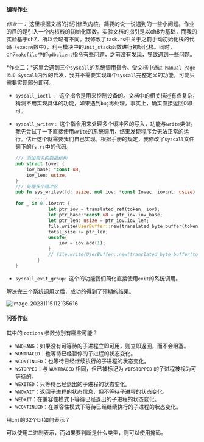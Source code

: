 #### 编程作业

*作业一：* 这里根据文档的指引修改内核。简要的说一说遇到的一些小问题。作业的目的是引入一个内核栈的初始化函数。实验文档的指引是以ch8为基础，而我的实验基于ch7，所以会略有不同。我修改了`task.rs`中关于之前手动初始化栈的代码（`exec`函数中），利用模块中的`init_stack`函数进行初始化栈。同时，ch7`makefile`中的`gdbclient`指令有些问题，之前没有发现，导致遇到一些问题。

*作业二：*这里会遇到三个`syscall`的系统调用指令。受文档中`通过 Manual Page 添加 Syscall`内容的启发，我并不需要实现每个`syscall`完整定义的功能，可能只需要实现部分即可。

+ `syscall_ioctl` ： 这个指令是用来控制设备的。文档中的相关描述有点复杂，猜测不用实现具体的功能，如果遇到`bug`再处理。事实上，确实直接返回0即可。

+ `syscall_writev：` 这个指令用来处理多个缓冲区的写入，功能与`write`类似。我先尝试了一下直接使用`write`的系统调用，结果发现程序会无法正常的运行。估计这个就需要我们自己实现。根据手册的规定，我修改了`syscall`文件夹下的`fs.rs`中的代码。

  ```rust
  /// 添加相关的数据结构
  pub struct Iovec {
      iov_base: *const u8,
      iov_len: usize,
  }
  /// 处理多个缓冲区
  pub fn sys_writev(fd: usize, mut iov: *const Iovec, iovcnt: usize) -> isize {
  		......
  for _ in 0..iovcnt {
              let ptr_iov = translated_ref(token, iov);
              let ptr_base:*const u8 = ptr_iov.iov_base;
              let ptr_len: usize = ptr_iov.iov_len;
              file.write(UserBuffer::new(translated_byte_buffer(token, ptr_base, ptr_len)));
              total_size += ptr_len;
              unsafe{
                  iov = iov.add(1);
              }
              // file.write(UserBuffer::new(translated_byte_buffer(token, buf, len))) as isize
          }
  }
  ```

+ `syscall_exit_group:` 这个的功能我们简化直接使用`exit`的系统调用。

解决完三个系统调用之后，成功的得到了预期的结果。

![image-20231115112135616](/home/user/2023a-rcore-LittleLucifer1/reports/image-20231115112135616.png
)

#### 问答作业

其中的 `options` 参数分别有哪些可能？

- `WNOHANG`：如果没有可等待的子进程立即可用，则立即返回，而不会阻塞。
- `WUNTRACED`：也等待已经暂停的子进程的状态变化。
- `WCONTINUED`：也等待已经继续执行的子进程的状态变化。
- `WSTOPPED`：与 `WUNTRACED` 相同，但已被标记为 `WIFSTOPPED` 的子进程被视为可等待的。
- `WEXITED`：只等待已经退出的子进程的状态变化。
- `WNOWAIT`：返回子进程的状态信息，但不等待子进程的状态变化。
- `WEDXIT`：在兼容性模式下等待已经退出的子进程的状态变化。
- `WCONTINUED`：在兼容性模式下等待已经继续执行的子进程的状态变化。

用`int`的32个bit如何表示？

可以使用二进制表示，而如果要判断是什么类型，则可以使用掩码。